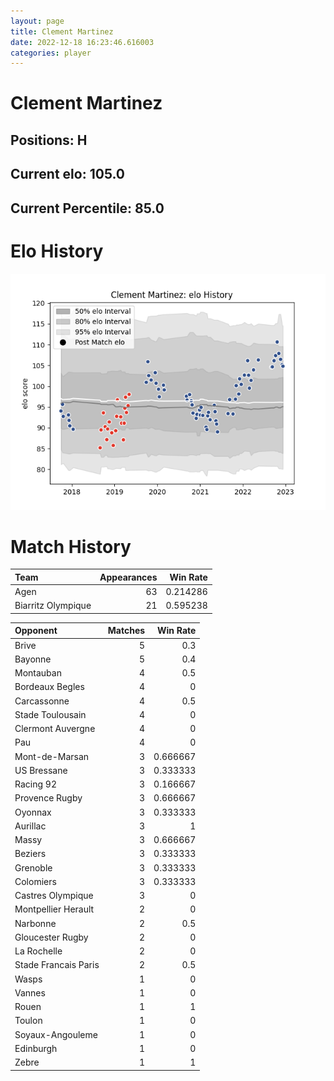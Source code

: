 ```yaml
---  
layout: page  
title: Clement Martinez  
date: 2022-12-18 16:23:46.616003  
categories: player  
---
```

# Clement Martinez

## Positions: H

## Current elo: 105.0

## Current Percentile: 85.0

# Elo History


![elo history](history_ClementMartinez.png)
# Match History


| Team               |   Appearances |   Win Rate |
|:-------------------|--------------:|-----------:|
| Agen               |            63 |   0.214286 |
| Biarritz Olympique |            21 |   0.595238 |

| Opponent             |   Matches |   Win Rate |
|:---------------------|----------:|-----------:|
| Brive                |         5 |   0.3      |
| Bayonne              |         5 |   0.4      |
| Montauban            |         4 |   0.5      |
| Bordeaux Begles      |         4 |   0        |
| Carcassonne          |         4 |   0.5      |
| Stade Toulousain     |         4 |   0        |
| Clermont Auvergne    |         4 |   0        |
| Pau                  |         4 |   0        |
| Mont-de-Marsan       |         3 |   0.666667 |
| US Bressane          |         3 |   0.333333 |
| Racing 92            |         3 |   0.166667 |
| Provence Rugby       |         3 |   0.666667 |
| Oyonnax              |         3 |   0.333333 |
| Aurillac             |         3 |   1        |
| Massy                |         3 |   0.666667 |
| Beziers              |         3 |   0.333333 |
| Grenoble             |         3 |   0.333333 |
| Colomiers            |         3 |   0.333333 |
| Castres Olympique    |         3 |   0        |
| Montpellier Herault  |         2 |   0        |
| Narbonne             |         2 |   0.5      |
| Gloucester Rugby     |         2 |   0        |
| La Rochelle          |         2 |   0        |
| Stade Francais Paris |         2 |   0.5      |
| Wasps                |         1 |   0        |
| Vannes               |         1 |   0        |
| Rouen                |         1 |   1        |
| Toulon               |         1 |   0        |
| Soyaux-Angouleme     |         1 |   0        |
| Edinburgh            |         1 |   0        |
| Zebre                |         1 |   1        |